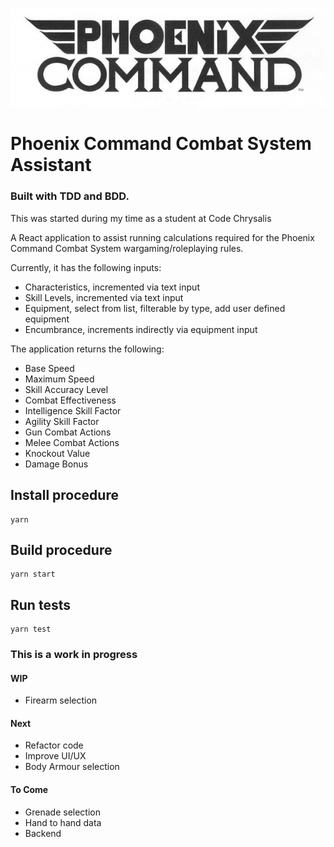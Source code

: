 ![PCCS Logo](/public/pccsBnW.png)

# Phoenix Command Combat System Assistant

### Built with TDD and BDD.

This was started during my time as a student at Code Chrysalis

A React application to assist running calculations required for the Phoenix Command Combat System wargaming/roleplaying rules.

Currently, it has the following inputs:

- Characteristics, incremented via text input
- Skill Levels, incremented via text input
- Equipment, select from list, filterable by type, add user defined equipment
- Encumbrance, increments indirectly via equipment input 

The application returns the following:

- Base Speed
- Maximum Speed
- Skill Accuracy Level
- Combat Effectiveness
- Intelligence Skill Factor
- Agility Skill Factor
- Gun Combat Actions
- Melee Combat Actions
- Knockout Value
- Damage Bonus

## Install procedure

```
yarn
```

## Build procedure

```
yarn start
```

## Run tests

```
yarn test
```

### This is a work in progress

#### WIP
- Firearm selection

#### Next

- Refactor code
- Improve UI/UX
- Body Armour selection

#### To Come

- Grenade selection
- Hand to hand data
- Backend

